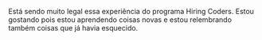 Está sendo muito legal essa experiência do programa Hiring Coders.
Estou gostando pois estou aprendendo coisas novas e estou relembrando também coisas que já havia esquecido.
